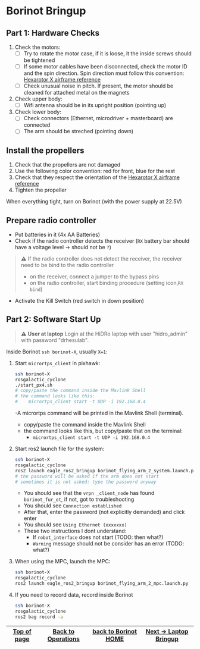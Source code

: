 # Borinot Bringup


## Part 1: Hardware Checks
1. Check the motors:
   - [ ] Try to rotate the motor case, if it is loose, it the inside screws should be tightened
   - [ ] If some motor cables have been disconnected, check the motor ID and the spin direction. Spin direction must follow this convention: [Hexarotor X airframe reference](https://docs.px4.io/main/en/airframes/airframe_reference.html#hexarotor-x)
   - [ ] Check unusual noise in pitch. If present, the motor should be cleaned for attached metal on the magnets
2. Check upper body:
   - [ ] Wifi antenna should be in its upright position (pointing up)
3. Check lower body:
   - [ ] Check connectors (Ethernet, microdriver + masterboard) are connected
   - [ ] The arm should be streched (pointing down)

## Install the propellers
1. Check that the propellers are not damaged
2. Use the following color convention: red for front, blue for the rest
3. Check that they respect the orientation of the [Hexarotor X airframe reference](https://docs.px4.io/main/en/airframes/airframe_reference.html#hexarotor-x)
4. Tighten the propeller

 When everything tight, turn on Borinot (with the power supply at 22.5V)

## Prepare radio controller
- Put batteries in it (4x AA Batteries)
- Check if the radio controller detects the receiver (`RX` battery bar should have a voltage level -> should not be `?`)
> ⚠️  If the radio controller does not detect the receiver, the receiver need to be bind to the radio controller
>  - on the receiver, connect a jumper to the bypass pins
>  - on the radio controller, start binding procedure (setting icon,`RX bind`)
- Activate the Kill Switch (red switch in down position)

## Part 2: Software Start Up

> ⚠️ **User at laptop** Login at the HiDRo laptop with user "hidro_admin" with password "drhesulab".


Inside Borinot `ssh borinot-X`, usually `X=1`:
1. Start `micrortps_client` in pixhawk:
    ``` bash
    ssh borinot-X
    rosgalactic_cyclone
    ./start_px4.sh
    # copy/paste the command inside the Mavlink Shell
    # the command looks like this:
    #    micrortps_client start -t UDP -i 192.168.0.4
    ```
   -A micrortps command will be printed in the Mavlink Shell (terminal).
   - copy/paste the command inside the Mavlink Shell
   - the command looks like this, but copy/paste that on the terminal:
      -  `micrortps_client start -t UDP -i 192.168.0.4`
  
2. Start ros2 launch file for the system:
    ``` bash
    ssh borinot-X
    rosgalactic_cyclone
    ros2 launch eagle_ros2_bringup borinot_flying_arm_2_system.launch.py
    # the password will be asked if the arm does not start
    # sometimes it is not asked: type the password anyway
    ```
    - You should see that the `vrpn _client_node` has found `borinot_fur_ot`, if not, got to troubleshooting
    - You should see `Connection established`
    - After that, enter the password (not explicitly demanded) and click enter
    - You should see `Using Ethernet (xxxxxxx)`
    - These two instructions I dont understand:
       - If `robot_interface` does not start (TODO: then what?)
       - `Warning` message should not be consider has an error (TODO: what?)
3. When using the MPC, launch the MPC:
    ``` bash
    ssh borinot-X
    rosgalactic_cyclone
    ros2 launch eagle_ros2_bringup borinot_flying_arm_2_mpc.launch.py
    ```
4. If you need to record data, record inside Borinot
    ``` bash
    ssh borinot-X
    rosgalactic_cyclone
    ros2 bag record -a
    ```


| [Top of page](#borinot-bringup) | [Back to Operations](./README.md) | [back to Borinot HOME](../README.md) | [Next → Laptop Bringup](3_laptop_bringup.md) |
| --- | --- | --- | --- |
